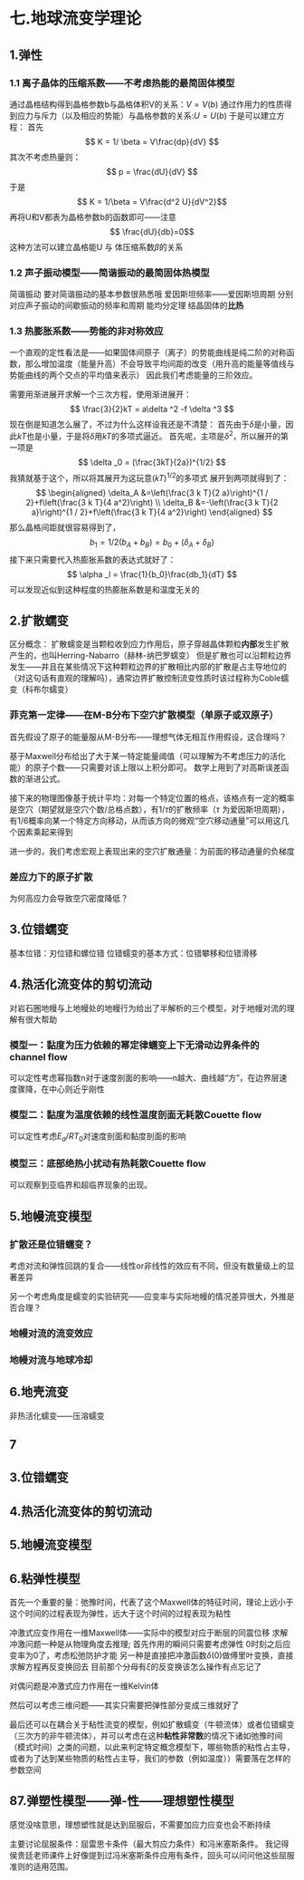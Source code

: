 # 七.地球流变学理论
## 1.弹性
### 1.1 离子晶体的压缩系数——不考虑热能的最简固体模型
通过晶格结构得到晶格参数b与晶格体积V的关系：$V = V(b)$
通过作用力的性质得到应力与斥力（以及相应的势能）与晶格参数的关系:$U = U(b)$
于是可以建立方程：
首先$$
K = 1/ \beta = V\frac{dp}{dV}
$$
其次不考虑热量则：
$$
p = \frac{dU}{dV}
$$
于是$$
K = 1/\beta = V\frac{d^2 U}{dV^2}$$
再将U和V都表为晶格参数b的函数即可——注意$$
\frac{dU}{db}=0$$
这种方法可以建立晶格能U 与 体压缩系数$\beta$的关系

### 1.2 声子振动模型——简谐振动的最简固体热模型
简谐振动
要对简谐振动的基本参数很熟悉哦
爱因斯坦频率——爱因斯坦周期 分别对应声子振动的间歇振动的频率和周期
能均分定理
结晶固体的**比热**
### 1.3 热膨胀系数——势能的非对称效应
一个直观的定性看法是——如果固体间原子（离子）的势能曲线是纯二阶的对称函数，那么增加温度（能量升高）不会导致平均间距的改变（用升高的能量等值线与势能曲线的两个交点的平均值来表示）
因此我们考虑能量的三阶效应。

需要用渐进展开求解一个三次方程，使用渐进展开：
$$
\frac{3}{2}kT = a\delta ^2 -f \delta ^3
$$
现在倒是知道怎么展了，不过为什么这样设我还是不清楚：
首先由于$\delta$是小量，因此$kT$也是小量，于是将$\delta$用$kT$的多项式逼近。
首先呢，主项是$\delta ^2$，所以展开的第一项是
$$
\delta _0 = (\frac{3kT}{2a})^{1/2}
$$
我猜就基于这个，所以将其展开为这玩意$(kT)^{1/2}$的多项式
展开到两项就得到了：
$$
\begin{aligned}
\delta_A &=\left(\frac{3 k T}{2 a}\right)^{1 / 2}+f\left(\frac{3 k T}{4 a^2}\right) \\
\delta_B &=-\left(\frac{3 k T}{2 a}\right)^{1 / 2}+f\left(\frac{3 k T}{4 a^2}\right)
\end{aligned}
$$
那么晶格间距就很容易得到了，
$$
b_1 = 1/2(b_A + b_B)= b_0 + (\delta _A+\delta_B)
$$
接下来只需要代入热膨胀系数的表达式就好了：
$$
\alpha _l = \frac{1}{b_0}\frac{db_1}{dT}
$$
可以发现近似到这种程度的热膨胀系数是和温度无关的

## 2.扩散蠕变
区分概念：
扩散蠕变是当颗粒收到应力作用后，原子穿越晶体颗粒**内部**发生扩散产生的，也叫Herring-Nabarro（赫林-纳巴罗蠕变）
但是扩散也可以沿颗粒边界发生——并且在某些情况下这种颗粒边界的扩散相比内部的扩散是占主导地位的（对这句话有直观的理解吗），通常边界扩散控制流变性质时该过程称为Coble蠕变（科布尔蠕变）
### 菲克第一定律——在M-B分布下空穴扩散模型（单原子或双原子）
首先假设了原子的能量服从M-B分布——理想气体无相互作用假设，这合理吗？

基于Maxwell分布给出了大于某一特定能量阈值（可以理解为不考虑压力的活化能）的原子个数——只需要对该上限以上积分即可。
数学上用到了对高斯误差函数的渐进公式。

接下来的物理图像基于统计平均：对每一个特定位置的格点，该格点有一定的概率是空穴（期望就是空穴个数/总格点数），有$1/ \tau$的扩散频率（$\tau$ 为爱因斯坦周期），有$1/6$概率向某一个特定方向移动，从而该方向的微观“空穴移动通量”可以用这几个因素乘起来得到

进一步的，我们考虑宏观上表现出来的空穴扩散通量：为前面的移动通量的负梯度
### 差应力下的原子扩散
为何高应力会导致空穴密度降低？

## 3.位错蠕变
基本位错：刃位错和螺位错
位错蠕变的基本方式：位错攀移和位错滑移
## 4.热活化流变体的剪切流动
对岩石圈地幔与上地幔处的地幔行为给出了半解析的三个模型，对于地幔对流的理解有很大帮助

### 模型一：黏度为压力依赖的幂定律蠕变上下无滑动边界条件的channel flow
可以定性考虑幂指数n对于速度剖面的影响——n越大、曲线越“方”，在边界层速度骤降，在中心则近乎刚性

### 模型二：黏度为温度依赖的线性温度剖面无耗散Couette flow
可以定性考虑$E_a/RT_0$对速度剖面和黏度剖面的影响

### 模型三：底部绝热小扰动有热耗散Couette flow
可以观察到亚临界和超临界现象的出现。

## 5.地幔流变模型
### 扩散还是位错蠕变？
考虑对流和弹性回跳的复合——线性or非线性的效应有不同，但没有数量级上的显著差异

另一个考虑角度是蠕变的实验研究——应变率与实际地幔的情况差异很大，外推是否合理？

### 地幔对流的流变效应

### 地幔对流与地球冷却

## 6.地壳流变
非热活化蠕变——压溶蠕变

## 7
## 3.位错蠕变

## 4.热活化流变体的剪切流动

## 5.地幔流变模型

## 6.粘弹性模型
首先一个重要的量：弛豫时间，代表了这个Maxwell体的特征时间，理论上远小于这个时间的过程表现为弹性，远大于这个时间的过程表现为粘性

冲激式应变作用在一维Maxwell体——实际中的模型对应于断层的同震位移
求解冲激问题一种是从物理角度去推理;
首先作用的瞬间只需要考虑弹性
0时刻之后应变率为0了，考虑松弛防护才能
另一种是直接把冲激函数$\delta(0)$做傅里叶变换，直接求解方程再反变换回去
目前那个分母有$\xi$的反变换该怎么操作有点忘记了

对偶问题是冲激式应力作用在一维Kelvin体

然后可以考虑三维问题——其实只需要把弹性部分变成三维就好了

最后还可以在耦合关于粘性流变的模型，例如扩散蠕变（牛顿流体）或者位错蠕变（三次方的非牛顿流体），并可以考虑在这种**粘性非常数**的情况下诸如弛豫时间（模式时间）之类的问题，以此来判定特定概念模型下，哪些物质的粘性占主导，或者为了达到某些物质的粘性占主导，我们的参数（例如温度））需要落在怎样的参数空间

## 87.弹塑性模型——弹-性——理想塑性模型
感觉没啥意思，理想塑性就是达到屈服后，不需要加应力应变也会不断持续

主要讨论屈服条件：屈雷思卡条件（最大剪应力条件）和冯米塞斯条件。
我记得侯贵廷老师课件上好像提到过冯米塞斯条件应用有条件，回头可以问问他这些屈服准则的适用范围。
<!--stackedit_data:
eyJoaXN0b3J5IjpbLTk3NjkzNjM3Nl19
-->